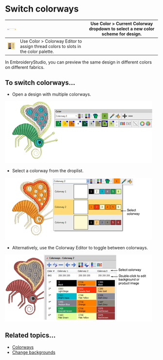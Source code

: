 # Switch colorways

| ![CurrentColorway.png](assets/CurrentColorway.png)         |                                                                                    | Use Color > Current Colorway dropdown to select a new color scheme for design. |
| ---------------------------------------------------------- | ---------------------------------------------------------------------------------- | ------------------------------------------------------------------------------ |
| ![ColorwayEditor00095.png](assets/ColorwayEditor00095.png) | Use Color > Colorway Editor to assign thread colors to slots in the color palette. |                                                                                |

In EmbroideryStudio, you can preview the same design in different colors on different fabrics.

## To switch colorways...

- Open a design with multiple colorways.

![view00096.png](assets/view00096.png)

- Select a colorway from the droplist.

![view00097.png](assets/view00097.png)

- Alternatively, use the Colorway Editor to toggle between colorways.

![ViewColorways3.png](assets/ViewColorways3.png)

## Related topics...

- [Colorways](../../Digitizing/colorways/Colorways)
- [Change backgrounds](Change_backgrounds)

